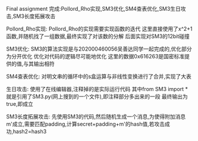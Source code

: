 Final assignment
完成:Pollord_Rho实现,SM3优化,SM4查表优化,SM3生日攻击,SM3长度拓展攻击

Pollord_Rho实现:
Pollord_Rho的实现需要实现函数的迭代
这里直接使用了x^2+1函数,并随机找了一组数据,最终实现了对该数的分解
后面实现对SM3的12bit碰撞

SM3优化:
SM3的算法实现是与202000460056吴善达同学一起完成的,优化部分为分开优化
优化对代码的逻辑尽可能地优化
这里的数据0x616263是国密标准提供的值,与其输出相符

SM4查表优化:
对明文串的循环中的s盒运算与非线性变换进行了合并,实现了大表

生日攻击:
使用了在线编辑器,注释掉的是实际运行代码
其中from SM3 import * 就是引用了SM3.py(网上搜到的一个文件),即注释部分多出来的一段
最终输出为true,即成立

SM3长度拓展攻击:
先使用SM3的代码,然后随机生成一个消息,为使得附加消息m'成立,需要匹配padding,计算secret+padding+m'的hash值,若攻击成功,hash2=hash3

